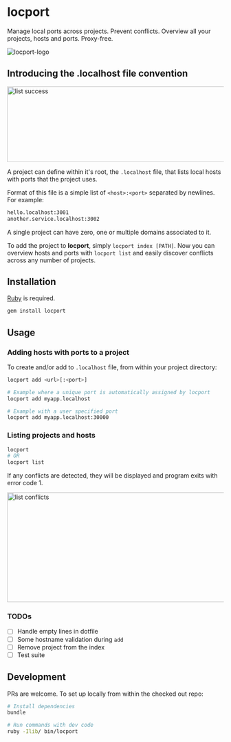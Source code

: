 # locport

Manage local ports across projects. Prevent conflicts. Overview all your projects, hosts and ports. Proxy-free.

![locport-logo](https://github.com/user-attachments/assets/52df253c-aeb9-46a1-9c26-a40ad733379f)

## Introducing the .localhost file convention

<img width="687" height="175" alt="list success" src="https://github.com/user-attachments/assets/2b1dbef7-fa3b-44b9-af3e-f48340d3b49a" />

A project can define within it's root, the `.localhost` file, that lists local hosts with ports that the project uses.

Format of this file is a simple list of `<host>:<port>` separated by newlines. For example:

```sh
hello.localhost:3001
another.service.localhost:3002
```

A single project can have zero, one or multiple domains associated to it.

To add the project to **locport**, simply `locport index [PATH]`. Now you can overview hosts and ports with
`locport list` and easily discover conflicts across any number of projects.

## Installation

[Ruby](https://www.ruby-lang.org/) is required.

```sh
gem install locport
```

## Usage

### Adding hosts with ports to a project

To create and/or add to `.localhost` file, from within your project directory:

```sh
locport add <url>[:<port>]

# Example where a unique port is automatically assigned by locport
locport add myapp.localhost

# Example with a user specified port
locport add myapp.localhost:30000
```

### Listing projects and hosts

```sh
locport
# OR
locport list
```

If any conflicts are detected, they will be displayed and program exits with error code 1.

<img width="685" height="254" alt="list conflicts" src="https://github.com/user-attachments/assets/ea5eeb06-1d96-4932-bc5f-93e950572e78" />

### TODOs

- [ ] Handle empty lines in dotfile
- [ ] Some hostname validation during `add`
- [ ] Remove project from the index
- [ ] Test suite

## Development

PRs are welcome. To set up locally from within the checked out repo:

```sh
# Install dependencies
bundle

# Run commands with dev code
ruby -Ilib/ bin/locport
```
